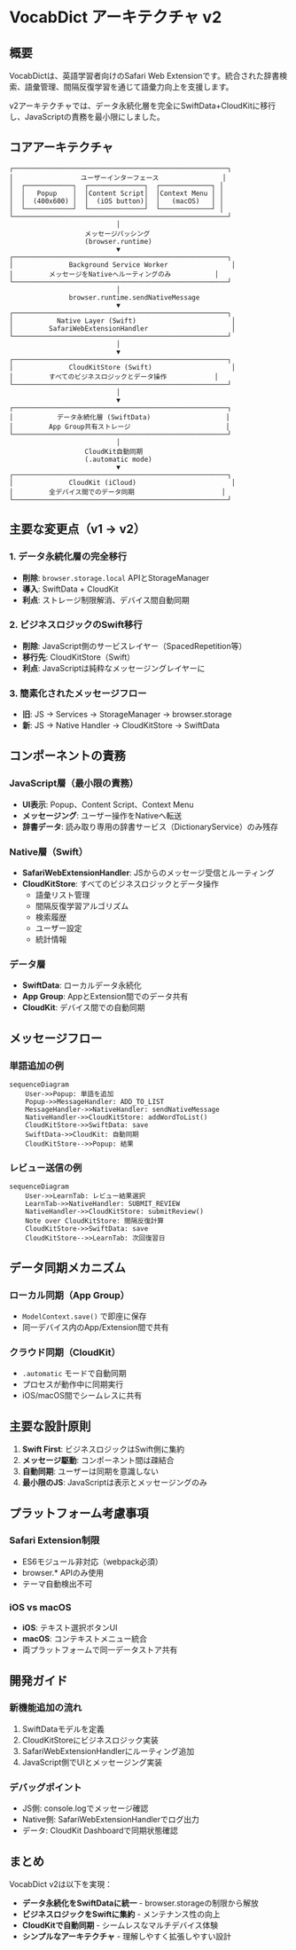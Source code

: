 # VocabDict アーキテクチャ v2

## 概要

VocabDictは、英語学習者向けのSafari Web Extensionです。統合された辞書検索、語彙管理、間隔反復学習を通じて語彙力向上を支援します。

v2アーキテクチャでは、データ永続化層を完全にSwiftData+CloudKitに移行し、JavaScriptの責務を最小限にしました。

## コアアーキテクチャ

```
┌──────────────────────────────────────────────────────┐
│                 ユーザーインターフェース                │
│  ┌────────────┐  ┌──────────────┐  ┌─────────────┐ │
│  │   Popup    │  │Content Script│  │Context Menu │ │
│  │  (400x600) │  │  (iOS button)│  │   (macOS)   │ │
│  └────────────┘  └──────────────┘  └─────────────┘ │
└──────────────────────────────────────────────────────┘
                           │
                   メッセージパッシング
                   (browser.runtime)
                           ▼
┌──────────────────────────────────────────────────────┐
│              Background Service Worker                │
│         メッセージをNativeへルーティングのみ           │
└──────────────────────────────────────────────────────┘
                           │
               browser.runtime.sendNativeMessage
                           ▼
┌──────────────────────────────────────────────────────┐
│           Native Layer (Swift)                        │
│         SafariWebExtensionHandler                     │
└──────────────────────────────────────────────────────┘
                           │
                           ▼
┌──────────────────────────────────────────────────────┐
│              CloudKitStore (Swift)                    │
│         すべてのビジネスロジックとデータ操作            │
└──────────────────────────────────────────────────────┘
                           │
                           ▼
┌──────────────────────────────────────────────────────┐
│           データ永続化層 (SwiftData)                   │
│         App Group共有ストレージ                        │
└──────────────────────────────────────────────────────┘
                           │
                   CloudKit自動同期
                   (.automatic mode)
                           ▼
┌──────────────────────────────────────────────────────┐
│              CloudKit (iCloud)                        │
│         全デバイス間でのデータ同期                      │
└──────────────────────────────────────────────────────┘
```

## 主要な変更点（v1 → v2）

### 1. データ永続化層の完全移行
- **削除**: `browser.storage.local` APIとStorageManager
- **導入**: SwiftData + CloudKit
- **利点**: ストレージ制限解消、デバイス間自動同期

### 2. ビジネスロジックのSwift移行
- **削除**: JavaScript側のサービスレイヤー（SpacedRepetition等）
- **移行先**: CloudKitStore（Swift）
- **利点**: JavaScriptは純粋なメッセージングレイヤーに

### 3. 簡素化されたメッセージフロー
- **旧**: JS → Services → StorageManager → browser.storage
- **新**: JS → Native Handler → CloudKitStore → SwiftData

## コンポーネントの責務

### JavaScript層（最小限の責務）
- **UI表示**: Popup、Content Script、Context Menu
- **メッセージング**: ユーザー操作をNativeへ転送
- **辞書データ**: 読み取り専用の辞書サービス（DictionaryService）のみ残存

### Native層（Swift）
- **SafariWebExtensionHandler**: JSからのメッセージ受信とルーティング
- **CloudKitStore**: すべてのビジネスロジックとデータ操作
  - 語彙リスト管理
  - 間隔反復学習アルゴリズム
  - 検索履歴
  - ユーザー設定
  - 統計情報

### データ層
- **SwiftData**: ローカルデータ永続化
- **App Group**: AppとExtension間でのデータ共有
- **CloudKit**: デバイス間での自動同期

## メッセージフロー

### 単語追加の例
```mermaid
sequenceDiagram
    User->>Popup: 単語を追加
    Popup->>MessageHandler: ADD_TO_LIST
    MessageHandler->>NativeHandler: sendNativeMessage
    NativeHandler->>CloudKitStore: addWordToList()
    CloudKitStore->>SwiftData: save
    SwiftData->>CloudKit: 自動同期
    CloudKitStore-->>Popup: 結果
```

### レビュー送信の例
```mermaid
sequenceDiagram
    User->>LearnTab: レビュー結果選択
    LearnTab->>NativeHandler: SUBMIT_REVIEW
    NativeHandler->>CloudKitStore: submitReview()
    Note over CloudKitStore: 間隔反復計算
    CloudKitStore->>SwiftData: save
    CloudKitStore-->>LearnTab: 次回復習日
```

## データ同期メカニズム

### ローカル同期（App Group）
- `ModelContext.save()` で即座に保存
- 同一デバイス内のApp/Extension間で共有

### クラウド同期（CloudKit）
- `.automatic` モードで自動同期
- プロセスが動作中に同期実行
- iOS/macOS間でシームレスに共有

## 主要な設計原則

1. **Swift First**: ビジネスロジックはSwift側に集約
2. **メッセージ駆動**: コンポーネント間は疎結合
3. **自動同期**: ユーザーは同期を意識しない
4. **最小限のJS**: JavaScriptは表示とメッセージングのみ

## プラットフォーム考慮事項

### Safari Extension制限
- ES6モジュール非対応（webpack必須）
- browser.* APIのみ使用
- テーマ自動検出不可

### iOS vs macOS
- **iOS**: テキスト選択ボタンUI
- **macOS**: コンテキストメニュー統合
- 両プラットフォームで同一データストア共有

## 開発ガイド

### 新機能追加の流れ
1. SwiftDataモデルを定義
2. CloudKitStoreにビジネスロジック実装
3. SafariWebExtensionHandlerにルーティング追加
4. JavaScript側でUIとメッセージング実装

### デバッグポイント
- JS側: console.logでメッセージ確認
- Native側: SafariWebExtensionHandlerでログ出力
- データ: CloudKit Dashboardで同期状態確認

## まとめ

VocabDict v2は以下を実現：
- **データ永続化をSwiftDataに統一** - browser.storageの制限から解放
- **ビジネスロジックをSwiftに集約** - メンテナンス性の向上
- **CloudKitで自動同期** - シームレスなマルチデバイス体験
- **シンプルなアーキテクチャ** - 理解しやすく拡張しやすい設計